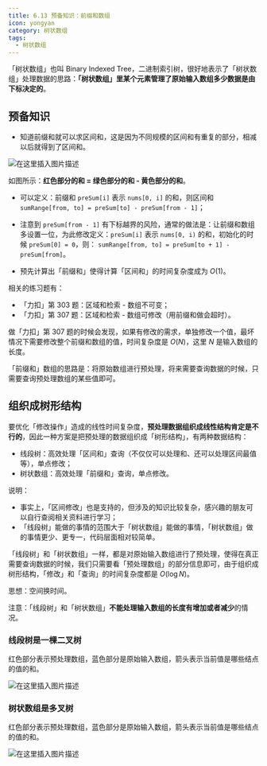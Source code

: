 ```yaml
---
title: 6.13 预备知识：前缀和数组
icon: yongyan
category: 树状数组
tags:
  - 树状数组
---
```


「树状数组」也叫 Binary Indexed Tree，二进制索引树，很好地表示了「树状数组」处理数据的思路：**「树状数组」里某个元素管理了原始输入数组多少数据是由下标决定的**。

## 预备知识

- 知道前缀和就可以求区间和，这是因为不同规模的区间和有重复的部分，相减以后就得到了区间和。

![在这里插入图片描述](https://pic.leetcode-cn.com/aba1fdd954062295bb641be1b32251adf8e7253892bcac6497fcebf1509a8f97.png)

如图所示：**红色部分的和 = 绿色部分的和 - 黄色部分的和**。

- 可以定义：前缀和 `preSum[i]` 表示 `nums[0, i]` 的和，则区间和 `sumRange[from, to] = preSum[to] - preSum[from - 1]`；
- 注意到 `preSum[from - 1]` 有下标越界的风险，通常的做法是：让前缀和数组多设置一位，为此修改定义：`preSum[i]` 表示 `nums[0, i)` 的和，初始化的时候 `preSum[0] = 0`，则： `sumRange[from, to] = preSum[to + 1] - preSum[from]`。

- 预先计算出「前缀和」使得计算「区间和」的时间复杂度成为 $O(1)$。

相关的练习题有：

- 「力扣」第 303 题：区域和检索 - 数组不可变；
- 「力扣」第 307 题：区域和检索 - 数组可修改（用前缀和做会超时）。

做「力扣」第 307 题的时候会发现，如果有修改的需求，单独修改一个值，最坏情况下需要修改整个前缀和数组的值，时间复杂度是 $O(N)$，这里 $N$ 是输入数组的长度。

「前缀和」数组的思路是：将原始数组进行预处理，将来需要查询数据的时候，只需要查询预处理数组的某些值即可。

## 组织成树形结构

要优化「修改操作」造成的线性时间复杂度，**预处理数据组织成线性结构肯定是不行的**，因此一种方案是把预处理的数据组织成「树形结构」，有两种数据结构：

- 线段树：高效处理「区间和」查询（不仅仅可以处理和、还可以处理区间最值等），单点修改；
- 树状数组：高效处理「前缀和」查询，单点修改。

说明：

- 事实上，「区间修改」也是支持的，但涉及的知识比较复杂，感兴趣的朋友可以自行查阅相关资料进行学习；
- 「线段树」能做的事情的范围大于「树状数组」能做的事情，「树状数组」做的事情更少、更专一，代码层面相对较简单。

「线段树」和「树状数组」一样，都是对原始输入数组进行了预处理，使得在真正需要查询数据的时候，我们只需要看「预处理数组」的部分信息即可，由于组织成树形结构，「修改」和「查询」的时间复杂度都是 $O(\log N)$。

思想：空间换时间。

注意：「线段树」和「树状数组」**不能处理输入数组的长度有增加或者减少**的情况。

### 线段树是一棵二叉树

红色部分表示预处理数组，蓝色部分是原始输入数组，箭头表示当前值是哪些结点的值的和。

![在这里插入图片描述](https://pic.leetcode-cn.com/c08d174b2046e57178c20098f613a55740a5e896181526b144d15bdf7666452a.png)

### 树状数组是多叉树

红色部分表示预处理数组，蓝色部分是原始输入数组，箭头表示当前值是哪些结点的值的和。

![在这里插入图片描述](https://pic.leetcode-cn.com/257e6c5742751f7cfdfd0704e7380ceccbd123335347a589165d74fa7ad11d40.png)
